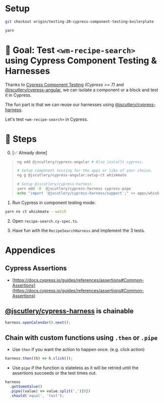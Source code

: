 # Setup

```sh
git checkout origin/testing-20-cypress-component-testing-boilerplate

yarn
```

# 🎯 Goal: Test `<wm-recipe-search>` using Cypress Component Testing & Harnesses

Thanks to [Cypress Component Testing](https://docs.cypress.io/guides/component-testing/introduction) _(Cypress >= 7)_ and [@jscutlery/cypress-angular](https://github.com/jscutlery/test-utils/tree/main/packages/cypress-angular), we can isolate a component or a block and test it in Cypress.

The fun part is that we can reuse our harnesses using [@jscutlery/cypress-harness](https://github.com/jscutlery/test-utils/tree/main/packages/cypress-harness).

Let's test `<wm-recipe-search>` in Cypress.

# 📝 Steps

0. [✅ Already done]

> ```sh
> ng add @jscutlery/cypress-angular # Also installs cypress.
>
> # Setup component testing for the apps or libs of your choice.
> ng g @jscutlery/cypress-angular:setup-ct whiskmate
>
> # Setup @jscutlery/cypress-harness
> yarn add -D  @jscutlery/cypress-harness cypress-pipe
> echo "import '@jscutlery/cypress-harness/support';" >> apps/whiskmate/cypress/support/index.ts
> ```

1. Run Cypress in component testing mode:

```sh
yarn nx ct whiskmate --watch
```

2. Open `recipe-search.cy-spec.ts`.

3. Have fun with the `RecipeSearchHarness` and implement the 3 tests.

# Appendices

## Cypress Assertions

- [https://docs.cypress.io/guides/references/assertions#Common-Assertions](https://docs.cypress.io/guides/references/assertions#Common-Assertions)

## [@jscutlery/cypress-harness](https://github.com/jscutlery/test-utils/tree/main/packages/cypress-harness) is chainable

```ts
harness.openCalendar().next();
```

## Chain with custom functions using `.then` or `.pipe`

- Use `then` if you want the action to happen once. (e.g. click action)

```ts
harness.then((h) => h.click());
```

- Use `pipe` if the function is stateless as it will be retried until the assertions succeeds or the test times out.

```ts
harness
  .getSomeValue()
  .pipe((value) => value.split(',')[0])
  .should('equal', 'test');
```
